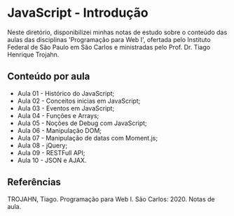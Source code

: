 # JavaScript - Introdução

Neste diretório, disponibilizei minhas notas de estudo sobre o conteúdo das aulas das disciplinas 'Programação para Web I', ofertada pelo Instituto Federal de São Paulo em São Carlos e ministradas pelo Prof. Dr. Tiago Henrique Trojahn.

## Conteúdo por aula

- Aula 01 - Histórico do JavaScript;
- Aula 02 - Conceitos inicias em JavaScript;
- Aula 03 - Eventos em JavaScript;
- Aula 04 - Funções e Arrays;
- Aula 05 - Noções de Debug com JavaScript;
- Aula 06 - Manipulação DOM;
- Aula 07 - Manipulação de datas com Moment.js;
- Aula 08 - jQuery;
- Aula 09 - RESTFull API;
- Aula 10 - JSON e AJAX.

## Referências

TROJAHN, Tiago. Programação para Web I. São Carlos: 2020. Notas de aula.
